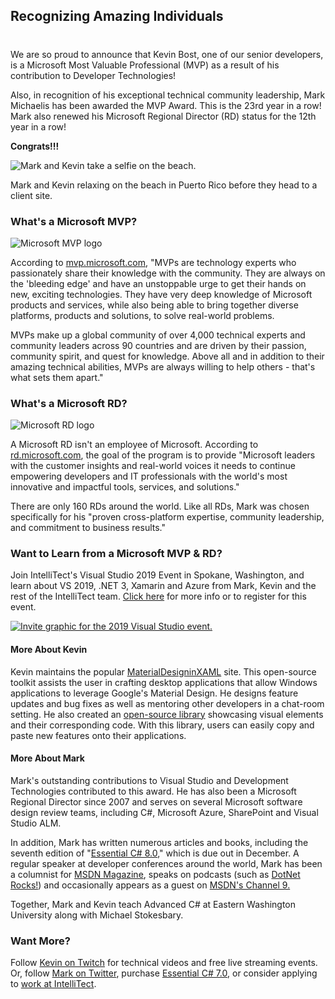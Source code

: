 

## Recognizing Amazing Individuals
#
We are so proud to announce that Kevin Bost, one of our senior developers, is a Microsoft Most Valuable Professional (MVP) as a result of his contribution to Developer Technologies!

Also, in recognition of his exceptional technical community leadership, Mark Michaelis has been awarded the MVP Award. This is the 23rd year in a row! Mark also renewed his Microsoft Regional Director (RD) status for the 12th year in a row!

**Congrats!!!**

![Mark and Kevin take a selfie on the beach.](https://intellitect.com/wp-content/uploads/2019/10/Mark-and-Kevin.jpg "We have two Microsoft MVPs!")

Mark and Kevin relaxing on the beach in Puerto Rico before they head to a client site.

### What's a Microsoft MVP?

![Microsoft MVP logo](https://intellitect.com/wp-content/uploads/2010/03/Microsoft-MVP-1024x576-1024x576.png "We have two Microsoft MVPs!")

According to [mvp.microsoft.com](https://mvp.microsoft.com/en-US/Overview), "MVPs are technology experts who passionately share their knowledge with the community. They are always on the 'bleeding edge' and have an unstoppable urge to get their hands on new, exciting technologies. They have very deep knowledge of Microsoft products and services, while also being able to bring together diverse platforms, products and solutions, to solve real-world problems.

MVPs make up a global community of over 4,000 technical experts and community leaders across 90 countries and are driven by their passion, community spirit, and quest for knowledge. Above all and in addition to their amazing technical abilities, MVPs are always willing to help others - that's what sets them apart."

### What's a Microsoft RD?

![Microsoft RD logo](https://intellitect.com/wp-content/uploads/2013/01/msrd-logo-96px-alpha-300x85.png "We have two Microsoft MVPs!")

A Microsoft RD isn't an employee of Microsoft. According to [rd.microsoft.com](https://rd.microsoft.com/en-us/about/), the goal of the program is to provide "Microsoft leaders with the customer insights and real-world voices it needs to continue empowering developers and IT professionals with the world's most innovative and impactful tools, services, and solutions."

There are only 160 RDs around the world. Like all RDs, Mark was chosen specifically for his "proven cross-platform expertise, community leadership, and commitment to business results."

### Want to Learn from a Microsoft MVP & RD?

Join IntelliTect's Visual Studio 2019 Event in Spokane, Washington, and learn about VS 2019, .NET 3, Xamarin and Azure from Mark, Kevin and the rest of the IntelliTect team. [Click here](https://bit.ly/2lR4EVP) for more info or to register for this event.

[![Invite graphic for the 2019 Visual Studio event.](https://intellitect.com/wp-content/uploads/2019/10/2-weeks-1024x768.jpg)](https://bit.ly/2lR4EVP "We have two Microsoft MVPs!")

#### More About Kevin

Kevin maintains the popular [MaterialDesigninXAML](https://github.com/MaterialDesignInXAML/MaterialDesignInXamlToolkit) site. This open-source toolkit assists the user in crafting desktop applications that allow Windows applications to leverage Google's Material Design. He designs feature updates and bug fixes as well as mentoring other developers in a chat-room setting. He also created an [open-source library](https://github.com/Keboo/ShowMeTheXAML) showcasing visual elements and their corresponding code. With this library, users can easily copy and paste new features onto their applications.

#### More About Mark

Mark's outstanding contributions to Visual Studio and Development Technologies contributed to this award. He has also been a Microsoft Regional Director since 2007 and serves on several Microsoft software design review teams, including C#, Microsoft Azure, SharePoint and Visual Studio ALM. 

In addition, Mark has written numerous articles and books, including the seventh edition of "[Essential C# 8.0](/EssentialCSharp)," which is due out in December. A regular speaker at developer conferences around the world, Mark has been a columnist for [MSDN Magazine](https://msdn.microsoft.com/en-us/magazine/mt149362?author=mark+michaelis), speaks on podcasts (such as [DotNet Rocks!](https://www.dotnetrocks.com/?show=1551)) and occasionally appears as a guest on [MSDN's Channel 9.](https://channel9.msdn.com/Shows/codechat/067)

Together, Mark and Kevin teach Advanced C# at Eastern Washington University along with Michael Stokesbary.

### Want More?

Follow [Kevin on Twitch](https://www.twitch.tv/kitokeboo) for technical videos and free live streaming events. Or, follow [Mark on Twitter](https://twitter.com/markmichaelis), purchase [Essential C# 7.0](https://amzn.to/2JFCEMh), or consider applying to [work at IntelliTect](/join-our-team/).
